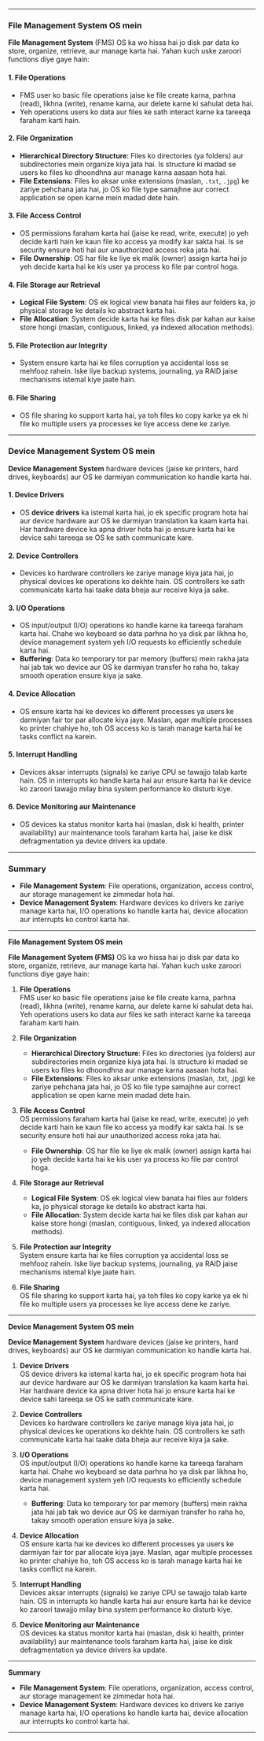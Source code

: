 
---

### **File Management System OS mein**

**File Management System** (FMS) OS ka wo hissa hai jo disk par data ko store, organize, retrieve, aur manage karta hai. Yahan kuch uske zaroori functions diye gaye hain:

#### 1. **File Operations**
   - FMS user ko basic file operations jaise ke file create karna, parhna (read), likhna (write), rename karna, aur delete karne ki sahulat deta hai.
   - Yeh operations users ko data aur files ke sath interact karne ka tareeqa faraham karti hain.

#### 2. **File Organization**
   - **Hierarchical Directory Structure**: Files ko directories (ya folders) aur subdirectories mein organize kiya jata hai. Is structure ki madad se users ko files ko dhoondhna aur manage karna aasaan hota hai.
   - **File Extensions**: Files ko aksar unke extensions (maslan, `.txt`, `.jpg`) ke zariye pehchana jata hai, jo OS ko file type samajhne aur correct application se open karne mein madad dete hain.

#### 3. **File Access Control**
   - OS permissions faraham karta hai (jaise ke read, write, execute) jo yeh decide karti hain ke kaun file ko access ya modify kar sakta hai. Is se security ensure hoti hai aur unauthorized access roka jata hai.
   - **File Ownership**: OS har file ke liye ek malik (owner) assign karta hai jo yeh decide karta hai ke kis user ya process ko file par control hoga.

#### 4. **File Storage aur Retrieval**
   - **Logical File System**: OS ek logical view banata hai files aur folders ka, jo physical storage ke details ko abstract karta hai.
   - **File Allocation**: System decide karta hai ke files disk par kahan aur kaise store hongi (maslan, contiguous, linked, ya indexed allocation methods).

#### 5. **File Protection aur Integrity**
   - System ensure karta hai ke files corruption ya accidental loss se mehfooz rahein. Iske liye backup systems, journaling, ya RAID jaise mechanisms istemal kiye jaate hain.

#### 6. **File Sharing**
   - OS file sharing ko support karta hai, ya toh files ko copy karke ya ek hi file ko multiple users ya processes ke liye access dene ke zariye.

---

### **Device Management System OS mein**

**Device Management System** hardware devices (jaise ke printers, hard drives, keyboards) aur OS ke darmiyan communication ko handle karta hai.

#### 1. **Device Drivers**
   - OS **device drivers** ka istemal karta hai, jo ek specific program hota hai aur device hardware aur OS ke darmiyan translation ka kaam karta hai. Har hardware device ka apna driver hota hai jo ensure karta hai ke device sahi tareeqa se OS ke sath communicate kare.

#### 2. **Device Controllers**
   - Devices ko hardware controllers ke zariye manage kiya jata hai, jo physical devices ke operations ko dekhte hain. OS controllers ke sath communicate karta hai taake data bheja aur receive kiya ja sake.

#### 3. **I/O Operations**
   - OS input/output (I/O) operations ko handle karne ka tareeqa faraham karta hai. Chahe wo keyboard se data parhna ho ya disk par likhna ho, device management system yeh I/O requests ko efficiently schedule karta hai.
   - **Buffering**: Data ko temporary tor par memory (buffers) mein rakha jata hai jab tak wo device aur OS ke darmiyan transfer ho raha ho, takay smooth operation ensure kiya ja sake.

#### 4. **Device Allocation**
   - OS ensure karta hai ke devices ko different processes ya users ke darmiyan fair tor par allocate kiya jaye. Maslan, agar multiple processes ko printer chahiye ho, toh OS access ko is tarah manage karta hai ke tasks conflict na karein.

#### 5. **Interrupt Handling**
   - Devices aksar interrupts (signals) ke zariye CPU se tawajjo talab karte hain. OS in interrupts ko handle karta hai aur ensure karta hai ke device ko zaroori tawajjo milay bina system performance ko disturb kiye.

#### 6. **Device Monitoring aur Maintenance**
   - OS devices ka status monitor karta hai (maslan, disk ki health, printer availability) aur maintenance tools faraham karta hai, jaise ke disk defragmentation ya device drivers ka update.

---

### **Summary**
- **File Management System**: File operations, organization, access control, aur storage management ke zimmedar hota hai.
- **Device Management System**: Hardware devices ko drivers ke zariye manage karta hai, I/O operations ko handle karta hai, device allocation aur interrupts ko control karta hai.

---


**File Management System OS mein**

**File Management System (FMS)** OS ka wo hissa hai jo disk par data ko store, organize, retrieve, aur manage karta hai. Yahan kuch uske zaroori functions diye gaye hain:

1. **File Operations**  
   FMS user ko basic file operations jaise ke file create karna, parhna (read), likhna (write), rename karna, aur delete karne ki sahulat deta hai.  
   Yeh operations users ko data aur files ke sath interact karne ka tareeqa faraham karti hain.

2. **File Organization**  
   - **Hierarchical Directory Structure**: Files ko directories (ya folders) aur subdirectories mein organize kiya jata hai. Is structure ki madad se users ko files ko dhoondhna aur manage karna aasaan hota hai.  
   - **File Extensions**: Files ko aksar unke extensions (maslan, .txt, .jpg) ke zariye pehchana jata hai, jo OS ko file type samajhne aur correct application se open karne mein madad dete hain.

3. **File Access Control**  
   OS permissions faraham karta hai (jaise ke read, write, execute) jo yeh decide karti hain ke kaun file ko access ya modify kar sakta hai. Is se security ensure hoti hai aur unauthorized access roka jata hai.  
   - **File Ownership**: OS har file ke liye ek malik (owner) assign karta hai jo yeh decide karta hai ke kis user ya process ko file par control hoga.

4. **File Storage aur Retrieval**  
   - **Logical File System**: OS ek logical view banata hai files aur folders ka, jo physical storage ke details ko abstract karta hai.  
   - **File Allocation**: System decide karta hai ke files disk par kahan aur kaise store hongi (maslan, contiguous, linked, ya indexed allocation methods).

5. **File Protection aur Integrity**  
   System ensure karta hai ke files corruption ya accidental loss se mehfooz rahein. Iske liye backup systems, journaling, ya RAID jaise mechanisms istemal kiye jaate hain.

6. **File Sharing**  
   OS file sharing ko support karta hai, ya toh files ko copy karke ya ek hi file ko multiple users ya processes ke liye access dene ke zariye.

---

**Device Management System OS mein**

**Device Management System** hardware devices (jaise ke printers, hard drives, keyboards) aur OS ke darmiyan communication ko handle karta hai.

1. **Device Drivers**  
   OS device drivers ka istemal karta hai, jo ek specific program hota hai aur device hardware aur OS ke darmiyan translation ka kaam karta hai. Har hardware device ka apna driver hota hai jo ensure karta hai ke device sahi tareeqa se OS ke sath communicate kare.

2. **Device Controllers**  
   Devices ko hardware controllers ke zariye manage kiya jata hai, jo physical devices ke operations ko dekhte hain. OS controllers ke sath communicate karta hai taake data bheja aur receive kiya ja sake.

3. **I/O Operations**  
   OS input/output (I/O) operations ko handle karne ka tareeqa faraham karta hai. Chahe wo keyboard se data parhna ho ya disk par likhna ho, device management system yeh I/O requests ko efficiently schedule karta hai.  
   - **Buffering**: Data ko temporary tor par memory (buffers) mein rakha jata hai jab tak wo device aur OS ke darmiyan transfer ho raha ho, takay smooth operation ensure kiya ja sake.

4. **Device Allocation**  
   OS ensure karta hai ke devices ko different processes ya users ke darmiyan fair tor par allocate kiya jaye. Maslan, agar multiple processes ko printer chahiye ho, toh OS access ko is tarah manage karta hai ke tasks conflict na karein.

5. **Interrupt Handling**  
   Devices aksar interrupts (signals) ke zariye CPU se tawajjo talab karte hain. OS in interrupts ko handle karta hai aur ensure karta hai ke device ko zaroori tawajjo milay bina system performance ko disturb kiye.

6. **Device Monitoring aur Maintenance**  
   OS devices ka status monitor karta hai (maslan, disk ki health, printer availability) aur maintenance tools faraham karta hai, jaise ke disk defragmentation ya device drivers ka update.

---

**Summary**  
- **File Management System**: File operations, organization, access control, aur storage management ke zimmedar hota hai.  
- **Device Management System**: Hardware devices ko drivers ke zariye manage karta hai, I/O operations ko handle karta hai, device allocation aur interrupts ko control karta hai.

---


